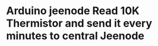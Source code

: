 Arduino jeenode
Read 10K Thermistor and send it every minutes to central Jeenode
================================================================

